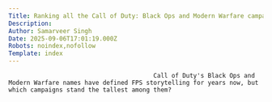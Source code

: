 ```yaml
---
Title: Ranking all the Call of Duty: Black Ops and Modern Warfare campaigns 
Description: 
Author: Samarveer Singh
Date: 2025-09-06T17:01:19.000Z
Robots: noindex,nofollow
Template: index
---
```


                                            Call of Duty's Black Ops and Modern Warfare names have defined FPS storytelling for years now, but which campaigns stand the tallest among them?
                                        